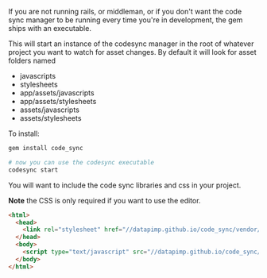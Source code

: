 If you are not running rails, or middleman, or if you don't want the code sync manager to be running every time you're in development, the gem ships with an executable.

This will start an instance of the codesync manager in the root of whatever project you want to watch for asset changes.  By default it will look for asset folders
named

- javascripts
- stylesheets
- app/assets/javascripts
- app/assets/stylesheets
- assets/javascripts
- assets/stylesheets

To install:

```bash
gem install code_sync

# now you can use the codesync executable
codesync start
```

You will want to include the code sync libraries and css in your project.

**Note** the CSS is only required if you want to use the editor.

```html
<html>
  <head>
    <link rel="stylesheet" href="//datapimp.github.io/code_sync/vendor/assets/stylesheets/code_sync.css" />
  </head>
  <body>
    <script type="text/javascript" src="//datapimp.github.io/code_sync/vendor/assets/javascripts/code_sync.js"></script>
  </body>
</html>
```

